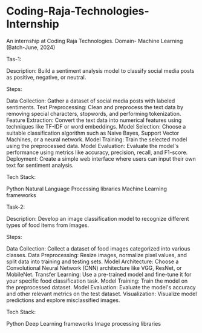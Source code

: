 # Coding-Raja-Technologies-Internship
An internship at Coding Raja Technologies. Domain- Machine Learning (Batch-June, 2024)


Tas-1:

Description: Build a sentiment analysis model to classify social media posts as positive, negative, or neutral.

Steps:

Data Collection: Gather a dataset of social media posts with labeled sentiments.
Text Preprocessing: Clean and preprocess the text data by removing special characters, stopwords, and performing tokenization.
Feature Extraction: Convert the text data into numerical features using techniques like TF-IDF or word embeddings.
Model Selection: Choose a suitable classification algorithm such as Naive Bayes, Support Vector Machines, or a neural network.
Model Training: Train the selected model using the preprocessed data.
Model Evaluation: Evaluate the model's performance using metrics like accuracy, precision, recall, and F1-score.
Deployment: Create a simple web interface where users can input their own text for sentiment analysis.

Tech Stack:

Python
Natural Language Processing libraries 
Machine Learning frameworks


Task-2:

Description: Develop an image classification model to recognize different types of food items from images.

Steps:

Data Collection: Collect a dataset of food images categorized into various classes.
Data Preprocessing: Resize images, normalize pixel values, and split data into training and testing sets.
Model Architecture: Choose a Convolutional Neural Network (CNN) architecture like VGG, ResNet, or MobileNet.
Transfer Learning: Use a pre-trained model and fine-tune it for your specific food classification task.
Model Training: Train the model on the preprocessed dataset.
Model Evaluation: Evaluate the model's accuracy and other relevant metrics on the test dataset.
Visualization: Visualize model predictions and explore misclassified images.

Tech Stack:

Python
Deep Learning frameworks 
Image processing libraries

